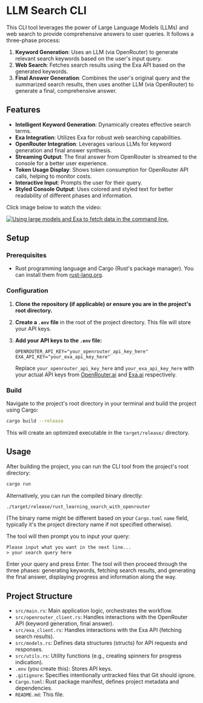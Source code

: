 # LLM Search CLI

This CLI tool leverages the power of Large Language Models (LLMs) and web search to provide comprehensive answers to user queries. It follows a three-phase process:

1.  **Keyword Generation**: Uses an LLM (via OpenRouter) to generate relevant search keywords based on the user's input query.
2.  **Web Search**: Fetches search results using the Exa API based on the generated keywords.
3.  **Final Answer Generation**: Combines the user's original query and the summarized search results, then uses another LLM (via OpenRouter) to generate a final, comprehensive answer.

## Features

*   **Intelligent Keyword Generation**: Dynamically creates effective search terms.
*   **Exa Integration**: Utilizes Exa for robust web searching capabilities.
*   **OpenRouter Integration**: Leverages various LLMs for keyword generation and final answer synthesis.
*   **Streaming Output**: The final answer from OpenRouter is streamed to the console for a better user experience.
*   **Token Usage Display**: Shows token consumption for OpenRouter API calls, helping to monitor costs.
*   **Interactive Input**: Prompts the user for their query.
*   **Styled Console Output**: Uses colored and styled text for better readability of different phases and information.


Click image below to watch the video:

[![Using large models and Exa to fetch data in the command line.](https://github.com/user-attachments/assets/260ac623-94ed-4b55-a011-c488415dc27e)](https://www.youtube.com/shorts/fPbFh3uxyVg)

## Setup

### Prerequisites

*   Rust programming language and Cargo (Rust's package manager). You can install them from [rust-lang.org](https://www.rust-lang.org/tools/install).

### Configuration

1.  **Clone the repository (if applicable) or ensure you are in the project's root directory.**

2.  **Create a `.env` file** in the root of the project directory. This file will store your API keys.

3.  **Add your API keys to the `.env` file:**

    ```env
    OPENROUTER_API_KEY="your_openrouter_api_key_here"
    EXA_API_KEY="your_exa_api_key_here"
    ```

    Replace `your_openrouter_api_key_here` and `your_exa_api_key_here` with your actual API keys from [OpenRouter.ai](https://openrouter.ai/) and [Exa.ai](https://exa.ai/) respectively.

### Build

Navigate to the project's root directory in your terminal and build the project using Cargo:

```bash
cargo build --release
```

This will create an optimized executable in the `target/release/` directory.

## Usage

After building the project, you can run the CLI tool from the project's root directory:

```bash
cargo run
```

Alternatively, you can run the compiled binary directly:

```bash
./target/release/rust_learning_search_with_openrouter
```

(The binary name might be different based on your `Cargo.toml` `name` field, typically it's the project directory name if not specified otherwise).

The tool will then prompt you to input your query:

```
Please input what you want in the next line...
> your search query here
```

Enter your query and press Enter. The tool will then proceed through the three phases: generating keywords, fetching search results, and generating the final answer, displaying progress and information along the way.

## Project Structure

*   `src/main.rs`: Main application logic, orchestrates the workflow.
*   `src/openrouter_client.rs`: Handles interactions with the OpenRouter API (keyword generation, final answer).
*   `src/exa_client.rs`: Handles interactions with the Exa API (fetching search results).
*   `src/models.rs`: Defines data structures (structs) for API requests and responses.
*   `src/utils.rs`: Utility functions (e.g., creating spinners for progress indication).
*   `.env` (you create this): Stores API keys.
*   `.gitignore`: Specifies intentionally untracked files that Git should ignore.
*   `Cargo.toml`: Rust package manifest, defines project metadata and dependencies.
*   `README.md`: This file.
